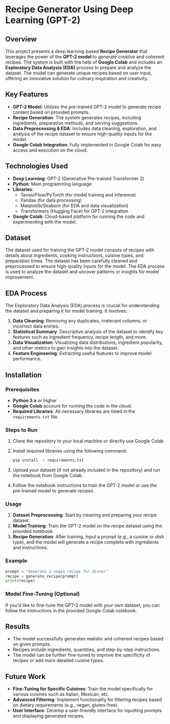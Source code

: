 
# Recipe Generator Using Deep Learning (GPT-2)

## Overview

This project presents a deep learning-based **Recipe Generator** that leverages the power of the **GPT-2 model** to generate creative and coherent recipes.
The system is built with the help of **Google Colab** and includes an **Exploratory Data Analysis (EDA)** process to prepare and analyze the dataset. The model can generate unique recipes based on user input, offering an innovative solution for culinary inspiration and creativity.

## Key Features

- **GPT-2 Model**: Utilizes the pre-trained GPT-2 model to generate recipe content based on provided prompts.
- **Recipe Generation**: The system generates recipes, including ingredients, preparation methods, and serving suggestions.
- **Data Preprocessing & EDA**: Includes data cleaning, exploration, and analysis of the recipe dataset to ensure high-quality inputs for the model.
- **Google Colab Integration**: Fully implemented in Google Colab for easy access and execution on the cloud.

## Technologies Used

- **Deep Learning**: GPT-2 (Generative Pre-trained Transformer 2)
- **Python**: Main programming language
- **Libraries**:
  - TensorFlow/PyTorch (for model training and inference)
  - Pandas (for data processing)
  - Matplotlib/Seaborn (for EDA and data visualization)
  - Transformers (Hugging Face) for GPT-2 integration
- **Google Colab**: Cloud-based platform for running the code and experimenting with the model.

## Dataset

The dataset used for training the GPT-2 model consists of recipes with details about ingredients, cooking instructions, cuisine types, and preparation times. The dataset has been carefully cleaned and preprocessed to ensure high-quality inputs for the model. The EDA process is used to analyze the dataset and uncover patterns or insights for model improvement.

## EDA Process

The Exploratory Data Analysis (EDA) process is crucial for understanding the dataset and preparing it for model training. It involves:

1. **Data Cleaning**: Removing any duplicates, irrelevant columns, or incorrect data entries.
2. **Statistical Summary**: Descriptive analysis of the dataset to identify key features such as ingredient frequency, recipe length, and more.
3. **Data Visualization**: Visualizing data distributions, ingredient popularity, and other metrics to gain insights into the dataset.
4. **Feature Engineering**: Extracting useful features to improve model performance.

## Installation

### Prerequisites

- **Python 3.x** or higher
- **Google Colab** account for running the code in the cloud.
- **Required Libraries**: All necessary libraries are listed in the `requirements.txt` file.

### Steps to Run

1. Clone the repository to your local machine or directly use Google Colab.
2. Install required libraries using the following command:

    ```bash
    pip install -r requirements.txt
    ```

3. Upload your dataset (if not already included in the repository) and run the notebook from Google Colab.
4. Follow the notebook instructions to train the GPT-2 model or use the pre-trained model to generate recipes.

### Usage

1. **Dataset Preprocessing**: Start by cleaning and preparing your recipe dataset.
2. **Model Training**: Train the GPT-2 model on the recipe dataset using the provided notebook.
3. **Recipe Generation**: After training, input a prompt (e.g., a cuisine or dish type), and the model will generate a recipe complete with ingredients and instructions.

### Example

```python
prompt = "Generate a vegan recipe for dinner"
recipe = generate_recipe(prompt)
print(recipe)
```

### Model Fine-Tuning (Optional)

If you'd like to fine-tune the GPT-2 model with your own dataset, you can follow the instructions in the provided Google Colab notebook.

## Results

- The model successfully generates realistic and coherent recipes based on given prompts.
- Recipes include ingredients, quantities, and step-by-step instructions.
- The model can be further fine-tuned to improve the specificity of recipes or add more detailed cuisine types.

## Future Work

- **Fine-Tuning for Specific Cuisines**: Train the model specifically for various cuisines such as Italian, Mexican, etc.
- **Advanced Filtering**: Implement functionality for filtering recipes based on dietary requirements (e.g., vegan, gluten-free).
- **User Interface**: Develop a user-friendly interface for inputting prompts and displaying generated recipes.

